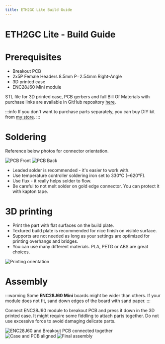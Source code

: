 ```yaml
---
title: ETH2GC Lite Build Guide
---
```


# ETH2GC Lite - Build Guide

# Prerequisites

* Breakout PCB
* 2x5P Female Headers 8.5mm P=2.54mm Right-Angle
* 3D printed case
* ENC28J60 Mini module

STL file for 3D printed case, PCB gerbers and full Bill Of Materials with purchase links are available in GitHub repository [here](https://github.com/webhdx/ETH2GC/tree/main?tab=readme-ov-file#-eth2gc-lite).

:::info
If you don't want to purchase parts separately, you can buy DIY kit from [my store](https://store.webhdx.dev/products/eth2gc-lite-broadband-adapter-emulator).
:::

# Soldering

Reference below photos for connector orientation.

![PCB Front](/img/eth2gc/build-guide/Lite_Breakout_PCB_Front.jpeg)
![PCB Back](/img/eth2gc/build-guide/Lite_Breakout_PCB_Back.jpeg)

* Leaded solder is recommended - it's easier to work with. 
* Use temperature controller soldering iron set to 330&deg;C (~620&deg;F). 
* Use flux - it really helps solder to flow.
* Be careful to not melt solder on gold edge connector. You can protect it with kapton tape.

# 3D printing

* Print the part with flat surfaces on the build plate. 
* Textured build plate is recommended for nice finish on visible surface. 
* Supports are not needed as long as your settings are optimized for printing overhangs and bridges. 
* You can use many different materials. PLA, PETG or ABS are great choices.

![Printing orientation](/img/eth2gc/build-guide/ETH2GC_Lite_Printing.jpg)

# Assembly

:::warning
Some **ENC28J60 Mini** boards might be wider than others. If your module does not fit, sand down edges of the board with sand paper.
:::

Connect ENC28J60 module to breakout PCB and press it down in the 3D printed case. It might require some fiddling to attach parts together. Do not use excessive force to avoid damaging delicate parts.


![ENC28J60 and Breakout PCB connected together](/img/eth2gc/build-guide/Lite_Breakout_PCB_Attached.jpeg)
![Case and PCB aligned](/img/eth2gc/build-guide/Lite_Breakout_Aligned.jpeg)
![Final assembly](/img/eth2gc/build-guide/Lite_Breakout_Assembled.jpeg)
